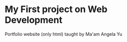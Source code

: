 <h1>My First project on Web Development</h1>
<p>Portfolio website (only html) taught by Ma'am Angela Yu </p>
